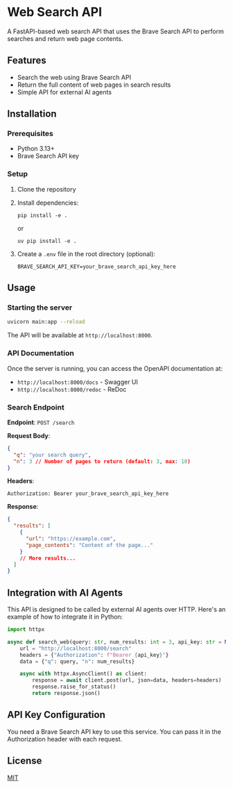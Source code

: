 # Web Search API

A FastAPI-based web search API that uses the Brave Search API to perform searches and return web page contents.

## Features

- Search the web using Brave Search API
- Return the full content of web pages in search results
- Simple API for external AI agents

## Installation

### Prerequisites

- Python 3.13+
- Brave Search API key

### Setup

1. Clone the repository
2. Install dependencies:

   ```
   pip install -e .
   ```

   or

   ```
   uv pip install -e .
   ```

3. Create a `.env` file in the root directory (optional):
   ```
   BRAVE_SEARCH_API_KEY=your_brave_search_api_key_here
   ```

## Usage

### Starting the server

```bash
uvicorn main:app --reload
```

The API will be available at `http://localhost:8000`.

### API Documentation

Once the server is running, you can access the OpenAPI documentation at:

- `http://localhost:8000/docs` - Swagger UI
- `http://localhost:8000/redoc` - ReDoc

### Search Endpoint

**Endpoint**: `POST /search`

**Request Body**:

```json
{
  "q": "your search query",
  "n": 3 // Number of pages to return (default: 3, max: 10)
}
```

**Headers**:

```
Authorization: Bearer your_brave_search_api_key_here
```

**Response**:

```json
{
  "results": [
    {
      "url": "https://example.com",
      "page_contents": "Content of the page..."
    }
    // More results...
  ]
}
```

## Integration with AI Agents

This API is designed to be called by external AI agents over HTTP. Here's an example of how to integrate it in Python:

```python
import httpx

async def search_web(query: str, num_results: int = 3, api_key: str = None):
    url = "http://localhost:8000/search"
    headers = {"Authorization": f"Bearer {api_key}"}
    data = {"q": query, "n": num_results}

    async with httpx.AsyncClient() as client:
        response = await client.post(url, json=data, headers=headers)
        response.raise_for_status()
        return response.json()
```

## API Key Configuration

You need a Brave Search API key to use this service. You can pass it in the Authorization header with each request.

## License

[MIT](LICENSE)
